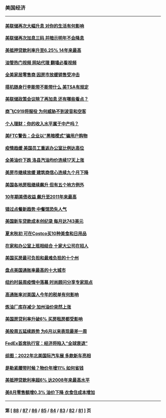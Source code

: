### 美国经济
---
#### [美联储再次大幅升息 对你的生活有何影响](../../pages/ncid1078158/n13829901.md?09220845) 
#### [美联储再次加息三码 并暗示明年不会降息](../../pages/ncid1078158/n13829849.md?09220845) 
#### [美抵押贷款利率升至6.25% 14年来最高](../../pages/ncid1078158/n13829753.md?09220845) 
#### [油管热门视频 网站代理 翻墙必看视频](http://209.222.30.114:81/youtube.html?09220845)
#### [全美家居零售商 因房市放缓销售受冲击](../../pages/ncid1078158/n13829392.md?09220845) 
#### [搭机随身行李能带不能带什么 美TSA有规定](../../pages/ncid1078158/n13829221.md?09220845) 
#### [美联储政策会议除了再加息 还有哪些看点？](../../pages/ncid1078158/n13829225.md?09220845) 
#### [商飞C919将服役 为何威胁不到波音和空客](../../pages/ncid1078158/n13829235.md?09220845) 
#### [个人理财：你的收入水平属于中产吗？](../../pages/ncid1078158/n13828955.md?09220845) 
#### [美FTC警告：企业以“黑暗模式”骗用户购物](../../pages/ncid1078158/n13828597.md?09220845) 
#### [疫情趋缓 美国员工重返办公室比例达高位](../../pages/ncid1078158/n13828548.md?09220845) 
#### [全美油价下跌 洛县汽油均价连续17天上涨](../../pages/ncid1078158/n13828585.md?09220845) 
#### [美房市继续放缓 建筑商信心连续九个月下降](../../pages/ncid1078158/n13828456.md?09220845) 
#### [美国各地房租继续飙升 但有五个地方例外](../../pages/ncid1078158/n13828487.md?09220845) 
#### [10年期美债收益 飙升至2011年来最高](../../pages/ncid1078158/n13828540.md?09220845) 
#### [错过点餐新趋势 中餐馆恐失人气](../../pages/ncid1078158/n13828552.md?09220845) 
#### [美国新车贷款成本创纪录 每月达743美元](../../pages/ncid1078158/n13827951.md?09220845) 
#### [夏末秋初 可在Costco买10种美食和日用品](../../pages/ncid1078158/n13822910.md?09220845) 
#### [在家和办公室上班相结合 十家大公司在招人](../../pages/ncid1078158/n13826252.md?09220845) 
#### [美国买房最可负担和最难负担的十个州](../../pages/ncid1078158/n13826858.md?09220845) 
#### [盘点美国通胀率最高的十大城市](../../pages/ncid1078158/n13827386.md?09220845) 
#### [纽约时装周疫情中落幕 时尚顾问分享专家观点](../../pages/ncid1078158/n13827034.md?09220845) 
#### [高通胀率对美国人今年的税单有何影响](../../pages/ncid1078158/n13826890.md?09220845) 
#### [炼油厂库存减少 加州油价突然上涨](../../pages/ncid1078158/n13826948.md?09220845) 
#### [美国房贷利率升破6% 买房租房都受影响](../../pages/ncid1078158/n13826942.md?09220845) 
#### [美股周五延续跌势 为6月以来表现最差一周](../../pages/ncid1078158/n13826880.md?09220845) 
#### [FedEx首席执行官：经济将陷入“全球衰退”](../../pages/ncid1078158/n13826861.md?09220845) 
#### [组图：2022年北美国际汽车展 多款新车亮相](../../pages/ncid1078158/n13826448.md?09220845) 
#### [是勒紧腰带时候？物价年增11% 如何省钱](../../pages/ncid1078158/n13826061.md?09220845) 
#### [美抵押贷款利率超6% 达2008年来最高水平](../../pages/ncid1078158/n13825940.md?09220845) 
#### [美8月零售额增0.3% 油价下降 衣食住成本增加](../../pages/ncid1078158/n13825831.md?09220845) 

---
#### 第 [ [88](./88.md?09220845) / [87](./87.md?09220845) / [86](./86.md?09220845) / [85](./85.md?09220845) / [84](./84.md?09220845) / [83](./83.md?09220845) / [82](./82.md?09220845) / [81](./81.md?09220845) ] 页
